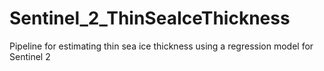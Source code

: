 # Sentinel_2_ThinSeaIceThickness
Pipeline for estimating thin sea ice thickness using a regression model for Sentinel 2
